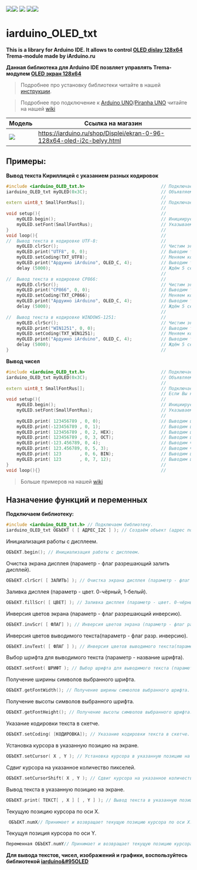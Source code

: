 [![](https://iarduino.ru/img/logo.svg)](https://iarduino.ru)[![](https://wiki.iarduino.ru/img/git-shop.svg?3)](https://iarduino.ru) [![](https://wiki.iarduino.ru/img/git-wiki.svg?2)](https://wiki.iarduino.ru) [![](https://wiki.iarduino.ru/img/git-lesson.svg?2)](https://lesson.iarduino.ru)[![](https://wiki.iarduino.ru/img/git-forum.svg?2)](http://forum.trema.ru)

# iarduino_OLED_txt

**This is a library for Arduino IDE. It allows to control [OLED dislay 128x64](https://iarduino.ru/shop/Displei/ekran-0-96-128x64-oled-i2c-belyy.html) Trema-module made by iArduino.ru**

**Данная библиотека для Arduino IDE позвляет управлять Trema-модулем [OLED экран 128x64](https://iarduino.ru/shop/Displei/ekran-0-96-128x64-oled-i2c-belyy.html)**

> Подробнее про установку библиотеки читайте в нашей [инструкции](https://wiki.iarduino.ru/page/Installing_librari/).

> Подробнее про подключение к [Arduino UNO](https://iarduino.ru/shop/boards/arduino-uno-r3.html)/[Piranha UNO](https://iarduino.ru/shop/boards/piranha-uno-r3.html) читайте на нашей [wiki](https://wiki.iarduino.ru/page/OLED_trema/)


| Модель | Ссылка на магазин |
|--|--|
| ![](https://wiki.iarduino.ru/img/resources/830/830.svg) | https://iarduino.ru/shop/Displei/ekran-0-96-128x64-oled-i2c-belyy.html |

## Примеры:

**Вывод текста Кириллицей с указанием разных кодировок**

```C++
#include <iarduino_OLED_txt.h>                             // Подключаем библиотеку iarduino_OLED_txt.
iarduino_OLED_txt myOLED(0x3C);                            // Объявляем объект myOLED, указывая адрес дисплея на шине I2C: 0x3C или 0x3D.
                                                           //
extern uint8_t SmallFontRus[];                             // Подключаем шрифт SmallFontRus.
                                                           //
void setup(){                                              //
    myOLED.begin();                                        // Инициируем работу с дисплеем.
    myOLED.setFont(SmallFontRus);                          // Указываем шрифт который требуется использовать для вывода цифр и текста.
}                                                          //
void loop(){                                               //
//  Вывод текста в кодировке UTF-8:                        //
    myOLED.clrScr();                                       // Чистим экран.
    myOLED.print("UTF8", 0, 0);                            // Выводим текст начиная с 0 столбца 0 строки.
    myOLED.setCoding(TXT_UTF8);                            // Меняем кодировку на UTF-8 (по умолчанию).
    myOLED.print("Ардуино iArduino", OLED_C, 4);           // Выводим текст по центру 4 строки.
    delay (5000);                                          // Ждём 5 секунд.
                                                           //
//  Вывод текста в кодировке CP866:                        //
    myOLED.clrScr();                                       // Чистим экран.
    myOLED.print("CP866", 0, 0);                           // Выводим текст начиная с 0 столбца 0 строки.
    myOLED.setCoding(TXT_CP866);                           // Меняем кодировку на CP866.
    myOLED.print("Ардуино iArduino", OLED_C, 4);           // Выводим текст по центру 4 строки.
    delay (5000);                                          // Ждём 5 секунд.
                                                           //
//  Вывод текста в кодировке WINDOWS-1251:                 //
    myOLED.clrScr();                                       // Чистим экран.
    myOLED.print("WIN1251", 0, 0);                         // Выводим текст начиная с 0 столбца 0 строки.
    myOLED.setCoding(TXT_WIN1251);                         // Меняем кодировку на WINDOWS-1251.
    myOLED.print("Ардуино iArduino", OLED_C, 4);           // Выводим текст по центру 4 строки.
    delay (5000);                                          // Ждём 5 секунд.
}                                                          //
```

**Вывод чисел**

```C++
#include <iarduino_OLED_txt.h>                             // Подключаем библиотеку iarduino_OLED_txt.
iarduino_OLED_txt myOLED(0x3C);                            // Объявляем объект myOLED, указывая адрес дисплея на шине I2C: 0x3C или 0x3D.
                                                           //
extern uint8_t SmallFontRus[];                             // Подключаем шрифт SmallFontRus.
                                                           // Если Вы не используете Кириллицу, то лучше подключить шрифт SmallFont, он займет меньше места в памяти программ.
void setup(){                                              //
    myOLED.begin();                                        // Инициируем работу с дисплеем.
    myOLED.setFont(SmallFontRus);                          // Указываем шрифт который требуется использовать для вывода цифр и текста.
                                                           //
    myOLED.print( 123456789 , 0, 0);                       // Выводим целое положительное число начиная с 0 столбца 0 строки.
    myOLED.print(-123456789 , 0, 1);                       // Выводим целое отрицательное число начиная с 0 столбца 1 строки.
    myOLED.print( 123456789 , 0, 2, HEX);                  // Выводим целое положительное число начиная с 0 столбца 2 строки, в 16-ричной системе счисления.
    myOLED.print( 123456789 , 0, 3, OCT);                  // Выводим целое положительное число начиная с 0 столбца 3 строки, в 8-ричной системе счисления.
    myOLED.print(-123.456789, 0, 4);                       // Выводим число с плавающей точкой  начиная с 0 столбца 4 строки, по умолчанию отобразится 2 знака после запятой.
    myOLED.print( 123.456789, 0, 5, 3);                    // Выводим число с плавающей точкой  начиная с 0 столбца 5 строки, указывая 3 знака после запятой.
    myOLED.print( 123       , 0, 6, BIN);                  // Выводим целое положительное число начиная с 0 столбца 6 строки, в 2-ичной системе счисления.
    myOLED.print( 123       , 0, 7, 12);                   // Выводим целое положительное число начиная с 0 столбца 7 строки, в 12-ричной системе счисления.
}                                                          //
void loop(){}                                              //
```

> Больше примеров на нашей [wiki](https://wiki.iarduino.ru/page/OLED_trema/#h3_6)

## Назначение функций и переменных 

**Подключаем библиотеку:**

```C++
#include <iarduino_OLED_txt.h> // Подключаем библиотеку.
iarduino_OLED_txt ОБЪЕКТ ( [ АДРЕС_I2C ] ); // Создаём объект (адрес по умолчанию 0x3C).
```

Инициализация работы с дисплеем.

```C++
ОБЪЕКТ.begin(); // Инициализация работы с дисплеем.
```

Очистка экрана дисплея (параметр - флаг разрешающий залить дисплей).

```C++
ОБЪЕКТ.clrScr( [ ЗАЛИТЬ] ); // Очистка экрана дисплея (параметр - флаг разрешающий залить дисплей).
```

Заливка дисплея (параметр - цвет. 0-чёрный, 1-белый).

```C++
ОБЪЕКТ.fillScr( [ ЦВЕТ] ); // Заливка дисплея (параметр - цвет. 0-чёрный, 1-белый).
```

Инверсия цветов экрана (параметр - флаг разрешающий инверсию).

```C++
ОБЪЕКТ.invScr( [ ФЛАГ] ); // Инверсия цветов экрана (параметр - флаг разрешающий инверсию).
```

Инверсия цветов выводимого текста(параметр - флаг разр. инверсию).

```C++
ОБЪЕКТ.invText( [ ФЛАГ ] ); // Инверсия цветов выводимого текста(параметр - флаг разр. инверсию).
```

Выбор шрифта для выводимого текста (параметр - название шрифта).

```C++
ОБЪЕКТ.setFont( ШРИФТ ); // Выбор шрифта для выводимого текста (параметр - название шрифта).
```

Получение ширины символов выбранного шрифта.

```C++
ОБЪЕКТ.getFontWidth(); // Получение ширины символов выбранного шрифта.
```

Получение высоты символов выбранного шрифта.

```C++
ОБЪЕКТ.getFontHeight(); // Получение высоты символов выбранного шрифта.
```

Указание кодировки текста в скетче.

```C++
ОБЪЕКТ.setCoding( [КОДИРОВКА]); // Указание кодировки текста в скетче.
```

Установка курсора в указанную позицию на экране.

```C++
ОБЪЕКТ.setCursor( X , Y ); // Установка курсора в указанную позицию на экране.
```

Сдвиг курсора на указанное количество пикселей.

```C++
ОБЪЕКТ.setCursorShift( X , Y ); // Сдвиг курсора на указанное количество пикселей.
```

Вывод текста в указанную позицию на экране.

```C++
ОБЪЕКТ.print( ТЕКСТ[ , X ] [ , Y ] ); // Вывод текста в указанную позицию на экране.
```

Текущую позицию курсора по оси X.

```C++
 ОБЪЕКТ.numX// Принимает и возвращает текущую позицию курсора по оси X.
```

Текущуя позиция курсора по оси Y.

```C++
Переменная ОБЪЕКТ.numY// Принимает и возвращает текущую позицию курсора по оси Y.
```

**Для вывода текстов, чисел, изображений и графики, воспользуйтесь библиотекой [iarduino&#95OLED](https://github.com/tremaru/iarduino&#95OLED)**
